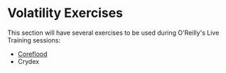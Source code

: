 # Volatility Exercises

This section will have several exercises to be used during O'Reilly's Live Training sessions:

- [Coreflood](https://github.com/mgoffin/malwarecookbook/blob/master/16/6/coreflood.vmem.zip)
- Crydex
